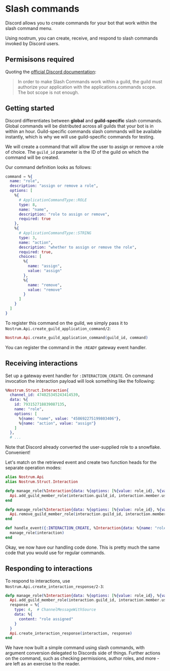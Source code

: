 # Slash commands

Discord allows you to create commands for your bot that work within the slash
command menu.

Using nostrum, you can create, receive, and respond to slash commands invoked
by Discord users.

## Permisisons required

Quoting the [official Discord
documentation](https://discord.com/developers/docs/interactions/slash-commands#interaction):

> In order to make Slash Commands work within a guild, the guild must authorize
> your application with the applications.commands scope. The bot scope is not
> enough.

## Getting started

Discord differentiates between **global** and **guild-specific** slash
commands. Global commands will be distributed across all guilds that your bot
is in within an hour. Guild-specific commands slash commands will be available
instantly, which is why we will use guild-specific commands for testing.

We will create a command that will allow the user to assign or remove a role of
choice. The `guild_id` parameter is the ID of the guild on which the command
will be created.

Our command definition looks as follows:

```elixir
command = %{
  name: "role",
  description: "assign or remove a role",
  options: [
    %{
      # ApplicationCommandType::ROLE
      type: 8,
      name: "name",
      description: "role to assign or remove",
      required: true
    },
    %{
      # ApplicationCommandType::STRING
      type: 3,
      name: "action",
      description: "whether to assign or remove the role",
      required: true,
      choices: [
        %{
          name: "assign",
          value: "assign"
        },
        %{
          name: "remove",
          value: "remove"
        }
      ]
    }
  ]
}
```

To register this command on the guild, we simply pass it to
`Nostrum.Api.create_guild_application_command/2`:

```elixir
Nostrum.Api.create_guild_application_command(guild_id, command)
```

You can register the command in the ``:READY`` gateway event handler.

## Receiving interactions

Set up a gateway event handler for ``:INTERACTION_CREATE``. On command
invocation the interaction payload will look something like the following:

```elixir
%Nostrum.Struct.Interaction{
  channel_id: 474025345243414539,
  data: %{
    id: 793152718839087135,
    name: "role",
    options: [
      %{name: "name", value: "458692275199803406"},
      %{name: "action", value: "assign"}
    ]
  },
  # ...
```

Note that Discord already converted the user-supplied role to a snowflake.
Convenient!

Let's match on the retrieved event and create two function heads for the
separate operation modes:

```elixir
alias Nostrum.Api
alias Nostrum.Struct.Interaction

defp manage_role(%Interaction{data: %{options: [%{value: role_id}, %{value: "assign"}]}} = interaction) do
  Api.add_guild_member_role(interaction.guild_id, interaction.member.user.id, role_id)
end

defp manage_role(%Interaction{data: %{options: [%{value: role_id}, %{value: "remove"}]}} = interaction) do
  Api.remove_guild_member_role(interaction.guild_id, interaction.member.user.id, role_id)
end

def handle_event({:INTERACTION_CREATE, %Interaction{data: %{name: "role"}} = interaction, _ws_state}) do
  manage_role(interaction)
end
```

Okay, we now have our handling code done. This is pretty much the same code
that you would use for regular commands.


## Responding to interactions

To respond to interactions, use ``Nostrum.Api.create_interaction_response/2-3``:

```elixir
defp manage_role(%Interaction{data: %{options: [%{value: role_id}, %{value: "assign"}]}} = interaction) do
  Api.add_guild_member_role(interaction.guild_id, interaction.member.user.id, role_id)
  response = %{
    type: 4,  # ChannelMessageWithSource
    data: %{
      content: "role assigned"
    }
  }
  Api.create_interaction_response(interaction, response)
end
```

We have now built a simple command using slash commands, with argument
conversion delegated to Discords side of things. Further actions on the
command, such as checking permissions, author roles, and more - are left as an
exercise to the reader.
